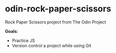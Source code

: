 # odin-rock-paper-scissors
Rock Paper Scissors project from The Odin Project


**Goals**: 
* Practice JS 
* Version control a project while using Git
